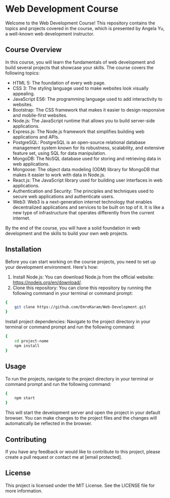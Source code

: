 # Web Development Course

Welcome to the Web Development Course! This repository contains the topics and projects covered in the course, which is presented by Angela Yu, a well-known web development instructor.

## Course Overview

In this course, you will learn the fundamentals of web development and build several projects that showcase your skills. The course covers the following topics:

- HTML 5: The foundation of every web page.
- CSS 3: The styling language used to make websites look visually appealing.
- JavaScript ES6: The programming language used to add interactivity to websites.
- Bootstrap: The CSS framework that makes it easier to design responsive and mobile-first websites.
- Node.js: The JavaScript runtime that allows you to build server-side applications.
- Express.js: The Node.js framework that simplifies building web applications and APIs.
- PostgreSQL: PostgreSQL is an open-source relational database management system known for its robustness, scalability, and extensive feature set, using SQL for data manipulation.
- MongoDB: The NoSQL database used for storing and retrieving data in web applications.
- Mongoose: The object data modeling (ODM) library for MongoDB that makes it easier to work with data in Node.js.
- React.js: The JavaScript library used for building user interfaces in web applications.
- Authentication and Security: The principles and techniques used to secure web applications and authenticate users.
- Web3: Web3 is a next-generation internet technology that enables decentralized applications and services to be built on top of it. It is like a new type of infrastructure that operates differently from the current internet.

By the end of the course, you will have a solid foundation in web development and the skills to build your own web projects.

## Installation

Before you can start working on the course projects, you need to set up your development environment. Here's how:

1. Install Node.js: You can download Node.js from the official website: https://nodejs.org/en/download/.
2. Clone this repository: You can clone this repository by running the following command in your terminal or command prompt:

```bash
{
    git clone https://github.com/EmreKaram/Web-Development.git
}
```

Install project dependencies: Navigate to the project directory in your terminal or command prompt and run the following command:

```bash
{
    cd project-name
    npm install
}
```

## Usage

To run the projects, navigate to the project directory in your terminal or command prompt and run the following command:

```bash
{
    npm start
}
```

This will start the development server and open the project in your default browser. You can make changes to the project files and the changes will automatically be reflected in the browser.

## Contributing

If you have any feedback or would like to contribute to this project, please create a pull request or contact me at [email protected].

## License

This project is licensed under the MIT License. See the LICENSE file for more information.
